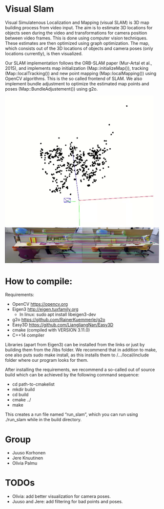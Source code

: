 # Visual Slam

Visual Simulatenous Localization and Mapping (visual SLAM) is 3D map building process from video input. The aim is to estimate 3D locations for objects seen during the video and transformations for camera position between video frames. This is done using computer vision techniques. These estimates are then optimized using graph optimization. The map, which consists out of the 3D locations of objects and camera poses (only locations currently), is then visualized.

Our SLAM implementation follows the ORB-SLAM paper (Mur-Artal et al., 2015), and implements map initialization (Map::initializeMap()), tracking (Map::localTracking()) and new point mapping (Map::localMapping()) using OpenCV algorithms. This is the so called frontend of SLAM. We also implement bundle adjustment to optimize the estimated map points and poses (Map::BundleAdjustement()) using g2o.

![](misc/modeling.gif)
![](misc/modeling2.gif)

# How to compile:

Requirements: 
- OpenCV https://opencv.org
- Eigen3 http://eigen.tuxfamily.org
    - In linux: sudo apt install libeigen3-dev
- g2o https://github.com/RainerKuemmerle/g2o
- Easy3D https://github.com/LiangliangNan/Easy3D
- cmake (compiled with VERSION 3.11.0)
- C++14 compiler

Libraries (apart from Eigen3) can be installed from the links or just by building them from the /libs folder. We recommend that in addition to make, one also puts sudo make install, as this installs them to /.../local/include folder where our program looks for them.

After installing the requirements, we recommend a so-called out of source build which can be achieved by the following command sequence:
- cd path-to-cmakelist
- mkdir build
- cd build
- cmake ../
- make

This creates a run file named “run_slam”, which you can run using ./run_slam while in the build directory.


# Group
- Juuso Korhonen
- Jere Knuutinen
- Olivia Palmu

# TODOs
- Olivia: add better visualization for camera poses.
- Juuso and Jere: add filtering for bad points and poses.
